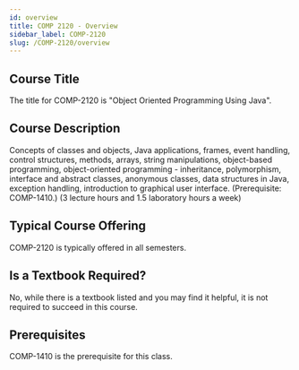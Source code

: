 ```yaml
---
id: overview
title: COMP 2120 - Overview
sidebar_label: COMP-2120
slug: /COMP-2120/overview
---
```


## Course Title

The title for COMP-2120 is "Object Oriented Programming Using Java".

## Course Description

Concepts of classes and objects, Java applications, frames, event handling, control structures, methods, arrays, string manipulations, object-based programming, object-oriented programming - inheritance, polymorphism, interface and abstract classes, anonymous classes, data structures in Java, exception handling, introduction to graphical user interface. (Prerequisite: COMP-1410.) (3 lecture hours and 1.5 laboratory hours a week)

## Typical Course Offering

COMP-2120 is typically offered in all semesters.

## Is a Textbook Required?

No, while there is a textbook listed and you may find it helpful, it is not required to succeed in this course.

## Prerequisites

COMP-1410 is the prerequisite for this class.

